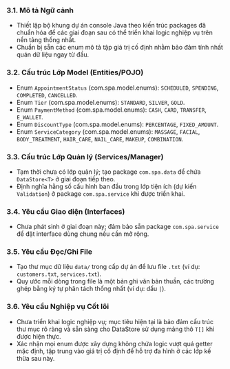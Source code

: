 ### 3.1. Mô tả Ngữ cảnh
- Thiết lập bộ khung dự án console Java theo kiến trúc packages đã chuẩn hóa để các giai đoạn sau có thể triển khai logic nghiệp vụ trên nền tảng thống nhất.
- Chuẩn bị sẵn các enum mô tả tập giá trị cố định nhằm bảo đảm tính nhất quán dữ liệu ngay từ đầu.

### 3.2. Cấu trúc Lớp Model (Entities/POJO)
- Enum `AppointmentStatus` (com.spa.model.enums): `SCHEDULED`, `SPENDING`, `COMPLETED`, `CANCELLED`.
- Enum `Tier` (com.spa.model.enums): `STANDARD`, `SILVER`, `GOLD`.
- Enum `PaymentMethod` (com.spa.model.enums): `CASH`, `CARD`, `TRANSFER`, `E_WALLET`.
- Enum `DiscountType` (com.spa.model.enums): `PERCENTAGE`, `FIXED_AMOUNT`.
- Enum `ServiceCategory` (com.spa.model.enums): `MASSAGE`, `FACIAL`, `BODY_TREATMENT`, `HAIR_CARE`, `NAIL_CARE`, `MAKEUP`, `COMBINATION`.

### 3.3. Cấu trúc Lớp Quản lý (Services/Manager)
- Tạm thời chưa có lớp quản lý; tạo package `com.spa.data` để chứa `DataStore<T>` ở giai đoạn tiếp theo.
- Định nghĩa hằng số cấu hình ban đầu trong lớp tiện ích (dự kiến `Validation`) ở package `com.spa.service` khi được triển khai.

### 3.4. Yêu cầu Giao diện (Interfaces)
- Chưa phát sinh ở giai đoạn này; đảm bảo sẵn package `com.spa.service` để đặt interface dùng chung nếu cần mở rộng.

### 3.5. Yêu cầu Đọc/Ghi File
- Tạo thư mục dữ liệu `data/` trong cấp dự án để lưu file `.txt` (ví dụ: `customers.txt`, `services.txt`).
- Quy ước mỗi dòng trong file là một bản ghi văn bản thuần, các trường ghép bằng ký tự phân tách thống nhất (ví dụ: dấu `|`).

### 3.6. Yêu cầu Nghiệp vụ Cốt lõi
- Chưa triển khai logic nghiệp vụ; mục tiêu hiện tại là bảo đảm cấu trúc thư mục rõ ràng và sẵn sàng cho DataStore sử dụng mảng thô `T[]` khi được hiện thực.
- Xác nhận mọi enum được xây dựng không chứa logic vượt quá getter mặc định, tập trung vào giá trị cố định để hỗ trợ đa hình ở các lớp kế thừa sau này.
